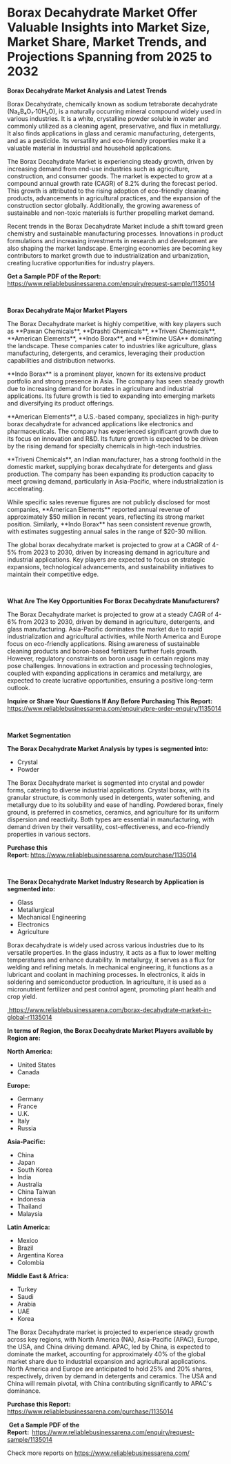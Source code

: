 <p><h1>Borax Decahydrate Market Offer Valuable Insights into Market Size, Market Share, Market Trends, and Projections Spanning from 2025 to 2032</h1></p><p><strong>Borax Decahydrate Market Analysis and Latest Trends</strong></p>
<p><p>Borax Decahydrate, chemically known as sodium tetraborate decahydrate (Na₂B₄O₇·10H₂O), is a naturally occurring mineral compound widely used in various industries. It is a white, crystalline powder soluble in water and commonly utilized as a cleaning agent, preservative, and flux in metallurgy. It also finds applications in glass and ceramic manufacturing, detergents, and as a pesticide. Its versatility and eco-friendly properties make it a valuable material in industrial and household applications.</p><p>The Borax Decahydrate Market is experiencing steady growth, driven by increasing demand from end-use industries such as agriculture, construction, and consumer goods. The market is expected to grow at a compound annual growth rate (CAGR) of 8.2% during the forecast period. This growth is attributed to the rising adoption of eco-friendly cleaning products, advancements in agricultural practices, and the expansion of the construction sector globally. Additionally, the growing awareness of sustainable and non-toxic materials is further propelling market demand.</p><p>Recent trends in the Borax Decahydrate Market include a shift toward green chemistry and sustainable manufacturing processes. Innovations in product formulations and increasing investments in research and development are also shaping the market landscape. Emerging economies are becoming key contributors to market growth due to industrialization and urbanization, creating lucrative opportunities for industry players.</p></p>
<p><strong>Get a Sample PDF of the Report:&nbsp;</strong> <a href="https://www.reliablebusinessarena.com/enquiry/request-sample/1135014?utm_campaign=2113&utm_medium=2&utm_source=Github&utm_content=ia&utm_term=26012025&utm_id=borax-decahydrate">https://www.reliablebusinessarena.com/enquiry/request-sample/1135014</a></p>
<p>&nbsp;</p>
<p><strong>Borax Decahydrate Major Market Players</strong></p>
<p><p>The Borax Decahydrate market is highly competitive, with key players such as **Pawan Chemicals**, **Drashti Chemicals**, **Triveni Chemicals**, **American Elements**, **Indo Borax**, and **Etimine USA** dominating the landscape. These companies cater to industries like agriculture, glass manufacturing, detergents, and ceramics, leveraging their production capabilities and distribution networks.</p><p>**Indo Borax** is a prominent player, known for its extensive product portfolio and strong presence in Asia. The company has seen steady growth due to increasing demand for borates in agriculture and industrial applications. Its future growth is tied to expanding into emerging markets and diversifying its product offerings.</p><p>**American Elements**, a U.S.-based company, specializes in high-purity borax decahydrate for advanced applications like electronics and pharmaceuticals. The company has experienced significant growth due to its focus on innovation and R&D. Its future growth is expected to be driven by the rising demand for specialty chemicals in high-tech industries.</p><p>**Triveni Chemicals**, an Indian manufacturer, has a strong foothold in the domestic market, supplying borax decahydrate for detergents and glass production. The company has been expanding its production capacity to meet growing demand, particularly in Asia-Pacific, where industrialization is accelerating.</p><p>While specific sales revenue figures are not publicly disclosed for most companies, **American Elements** reported annual revenue of approximately $50 million in recent years, reflecting its strong market position. Similarly, **Indo Borax** has seen consistent revenue growth, with estimates suggesting annual sales in the range of $20-30 million.</p><p>The global borax decahydrate market is projected to grow at a CAGR of 4-5% from 2023 to 2030, driven by increasing demand in agriculture and industrial applications. Key players are expected to focus on strategic expansions, technological advancements, and sustainability initiatives to maintain their competitive edge.</p></p>
<p>&nbsp;</p>
<p><strong>What Are The Key Opportunities For Borax Decahydrate Manufacturers?</strong></p>
<p><p>The Borax Decahydrate market is projected to grow at a steady CAGR of 4-6% from 2023 to 2030, driven by demand in agriculture, detergents, and glass manufacturing. Asia-Pacific dominates the market due to rapid industrialization and agricultural activities, while North America and Europe focus on eco-friendly applications. Rising awareness of sustainable cleaning products and boron-based fertilizers further fuels growth. However, regulatory constraints on boron usage in certain regions may pose challenges. Innovations in extraction and processing technologies, coupled with expanding applications in ceramics and metallurgy, are expected to create lucrative opportunities, ensuring a positive long-term outlook.</p></p>
<p><strong>Inquire or Share Your Questions If Any Before Purchasing This Report:</strong> <a href="https://www.reliablebusinessarena.com/enquiry/pre-order-enquiry/1135014?utm_campaign=2113&utm_medium=2&utm_source=Github&utm_content=ia&utm_term=26012025&utm_id=borax-decahydrate">https://www.reliablebusinessarena.com/enquiry/pre-order-enquiry/1135014</a></p>
<p>&nbsp;</p>
<p><strong>Market Segmentation</strong></p>
<p><strong>The Borax Decahydrate Market Analysis by types is segmented into:</strong></p>
<p><ul><li>Crystal</li><li>Powder</li></ul></p>
<p><p>The Borax Decahydrate market is segmented into crystal and powder forms, catering to diverse industrial applications. Crystal borax, with its granular structure, is commonly used in detergents, water softening, and metallurgy due to its solubility and ease of handling. Powdered borax, finely ground, is preferred in cosmetics, ceramics, and agriculture for its uniform dispersion and reactivity. Both types are essential in manufacturing, with demand driven by their versatility, cost-effectiveness, and eco-friendly properties in various sectors.</p></p>
<p><strong>Purchase this Report:&nbsp;</strong><a href="https://www.reliablebusinessarena.com/purchase/1135014?utm_campaign=2113&utm_medium=2&utm_source=Github&utm_content=ia&utm_term=26012025&utm_id=borax-decahydrate">https://www.reliablebusinessarena.com/purchase/1135014</a></p>
<p>&nbsp;</p>
<p><strong>The Borax Decahydrate Market Industry Research by Application is segmented into:</strong></p>
<p><ul><li>Glass</li><li>Metallurgical</li><li>Mechanical Engineering</li><li>Electronics</li><li>Agriculture</li></ul></p>
<p><p>Borax decahydrate is widely used across various industries due to its versatile properties. In the glass industry, it acts as a flux to lower melting temperatures and enhance durability. In metallurgy, it serves as a flux for welding and refining metals. In mechanical engineering, it functions as a lubricant and coolant in machining processes. In electronics, it aids in soldering and semiconductor production. In agriculture, it is used as a micronutrient fertilizer and pest control agent, promoting plant health and crop yield.</p></p>
<p><a href="https://www.reliablebusinessarena.com/borax-decahydrate-market-in-global-r1135014?utm_campaign=2113&utm_medium=2&utm_source=Github&utm_content=ia&utm_term=26012025&utm_id=borax-decahydrate">&nbsp;https://www.reliablebusinessarena.com/borax-decahydrate-market-in-global-r1135014</a></p>
<p><strong>In terms of Region, the Borax Decahydrate Market Players available by Region are:</strong></p>
<p>
    <p> <strong> North America: </strong>
        <ul>
            <li>United States</li>
            <li>Canada</li>
        </ul>
        </p> 
    <p> <strong> Europe: </strong>
        <ul>
            <li>Germany</li>
            <li>France</li>
            <li>U.K.</li>
            <li>Italy</li>
            <li>Russia</li>
        </ul>
        </p> 
    <p> <strong> Asia-Pacific: </strong>
        <ul>
            <li>China</li>
            <li>Japan</li>
            <li>South Korea</li>
            <li>India</li>
            <li>Australia</li>
            <li>China Taiwan</li>
            <li>Indonesia</li>
            <li>Thailand</li>
            <li>Malaysia</li>
        </ul>
        </p> 
    <p> <strong> Latin America: </strong>
        <ul>
            <li>Mexico</li>
            <li>Brazil</li>
            <li>Argentina Korea</li>
            <li>Colombia</li>
        </ul>
        </p> 
    <p> <strong> Middle East & Africa: </strong>
        <ul>
            <li>Turkey</li>
            <li>Saudi</li>
            <li>Arabia</li>
            <li>UAE</li>
            <li>Korea</li>
        </ul>
    </p>
    </p>
<p><p>The Borax Decahydrate market is projected to experience steady growth across key regions, with North America (NA), Asia-Pacific (APAC), Europe, the USA, and China driving demand. APAC, led by China, is expected to dominate the market, accounting for approximately 40% of the global market share due to industrial expansion and agricultural applications. North America and Europe are anticipated to hold 25% and 20% shares, respectively, driven by demand in detergents and ceramics. The USA and China will remain pivotal, with China contributing significantly to APAC's dominance.</p></p>
<p><strong>Purchase this Report: </strong><a href="https://www.reliablebusinessarena.com/purchase/1135014?utm_campaign=2113&utm_medium=2&utm_source=Github&utm_content=ia&utm_term=26012025&utm_id=borax-decahydrate">https://www.reliablebusinessarena.com/purchase/1135014</a></p>
<p>&nbsp;<strong>Get a Sample PDF of the Report:&nbsp;&nbsp;</strong><a href="https://www.reliablebusinessarena.com/enquiry/request-sample/1135014?utm_campaign=2113&utm_medium=2&utm_source=Github&utm_content=ia&utm_term=26012025&utm_id=borax-decahydrate">https://www.reliablebusinessarena.com/enquiry/request-sample/1135014</a></p>
<p><strong></strong></p>
<p>Check more reports on <a href="https://www.reliablebusinessarena.com/?utm_campaign=2113&utm_medium=2&utm_source=Github&utm_content=ia&utm_term=26012025&utm_id=borax-decahydrate">https://www.reliablebusinessarena.com/</a></p>